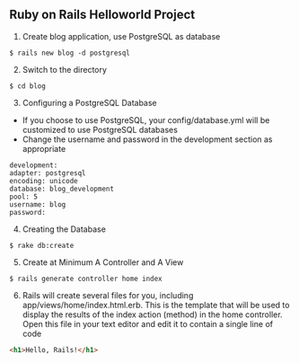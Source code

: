## Ruby on Rails Helloworld Project

1. Create blog application, use PostgreSQL as database
  ```shell
  $ rails new blog -d postgresql
  ```
2. Switch to the directory
  ```shell
  $ cd blog
  ```
3. Configuring a PostgreSQL Database
  - If you choose to use PostgreSQL, your config/database.yml will be customized to use PostgreSQL databases
  - Change the username and password in the development section as appropriate
  ```
  development:
  adapter: postgresql
  encoding: unicode
  database: blog_development
  pool: 5
  username: blog
  password:
  ```
4. Creating the Database
  ```shell
  $ rake db:create
  ```
5. Create at Minimum A Controller and A View
  ```shell
  $ rails generate controller home index
  ```
6. Rails will create several files for you, including app/views/home/index.html.erb. This is the template that will be used to display the results of the index action (method) in the home controller. Open this file in your text editor and edit it to contain a single line of code
  ```html
  <h1>Hello, Rails!</h1>
  ```
  
